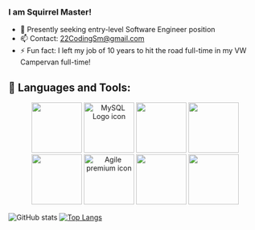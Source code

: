 ### I am Squirrel Master! 

- 🔭 Presently seeking entry-level Software Engineer position
- 📫 Contact: 22CodingSm@gmail.com
- ⚡ Fun fact: I left my job of 10 years to hit the road full-time in my VW Campervan full-time! 

## 🧰 Languages and Tools:
<p align="center">
 
  
   <img src="https://cdn.jsdelivr.net/npm/programming-languages-logos/src/java/java.png" height="100">
 <img alt="MySQL Logo icon" src="https://img.icons8.com/ios-filled/344/mysql-logo.png" lazy="loaded"  height="100"> 
  <img src="https://cdn.jsdelivr.net/npm/programming-languages-logos/src/javascript/javascript.png" height="100">
   <img src="https://cdn.jsdelivr.net/npm/programming-languages-logos/src/html/html.png" height="100">
 
  
  <img  width="100" height="100" class="js-search-result-thumbnail responsive-img" src="https://as1.ftcdn.net/jpg/03/04/97/12/500_F_304971218_JOSk82jpa257LXvZ0l6QLS2H7cZmUBKe.jpg" >
  
<img width="100" height="100" src="https://www.flaticon.com/premium-icon/icons/svg/2974/2974331.svg" alt="Agile premium icon" title="Agile premium icon" class="loaded">
  
  <img width="100" height="100"  id="details-enlarged-image" class="js-search-result-thumbnail responsive-img" src="https://as1.ftcdn.net/jpg/01/39/48/46/500_F_139484626_cqPNhvfRtWrNMNmuSeBMBiCUkPJTzgjS.jpg" >
  
 <img width="100" height="100" id="details-enlarged-image" class="js-search-result-thumbnail responsive-img" src="https://as2.ftcdn.net/jpg/03/22/95/69/500_F_322956978_9ESBVewTYdhSu9G6qf2JazX9tUsdh53g.jpg"  >
  

</p>

![GitHub stats](https://github-readme-stats.vercel.app/api?username=KyloRich&show_icons=true&theme=chartreuse-dark)
[![Top Langs](https://github-readme-stats.vercel.app/api/top-langs/?username=KyloRich&layout=compact&theme=chartreuse-dark)](https://github.com/anuraghazra/github-readme-stats)
 
<!--
**KyloRich/KyloRich** is a ✨ _special_ ✨ repository because its `README.md` (this file) appears on your GitHub profile.
 
